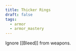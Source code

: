 ```yaml
---
title: Thicker Rings
draft: false
tags:
  - armor
  - armor_mastery
---
```

Ignore [[Bleed]] from weapons.